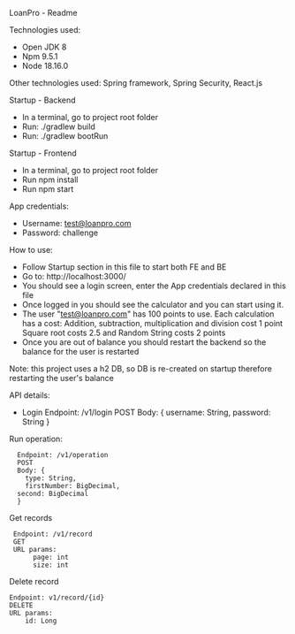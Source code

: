 LoanPro - Readme

Technologies used:
- Open JDK 8
- Npm 9.5.1
- Node 18.16.0

Other technologies used: Spring framework, Spring Security, React.js

Startup -  Backend
- In a terminal, go to project root folder
- Run: ./gradlew build
- Run: ./gradlew bootRun

Startup - Frontend
- In a terminal, go to project root folder
- Run npm install
- Run npm start

App credentials:
- Username:          test@loanpro.com
- Password:          challenge

How to use:
- Follow Startup section in this file to start both FE and BE
- Go to: http://localhost:3000/
- You should see a login screen, enter the App credentials declared in this file 
- Once logged in you should see the calculator and you can start using it.
- The user "test@loanpro.com" has 100 points to use. Each calculation has a cost:
  Addition, subtraction, multiplication and division cost 1 point
  Square root costs 2.5 and Random String costs 2 points
- Once you are out of balance you should restart the backend so the balance for the user is restarted

Note: this project uses a h2 DB, so DB is re-created on startup therefore restarting the user's balance

API details:
- Login
      Endpoint: /v1/login
      POST
      Body: {
        username: String,
        password: String
      }

Run operation:

      Endpoint: /v1/operation
      POST
      Body: {
        type: String,
        firstNumber: BigDecimal,
      second: BigDecimal
      }

Get records

     Endpoint: /v1/record
     GET
     URL params:
          page: int
          size: int

Delete record

    Endpoint: v1/record/{id}
    DELETE
    URL params:
        id: Long















